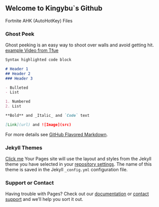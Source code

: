## Welcome to Kingybu`s Github

Fortnite AHK (AutoHotKey) Files

### Ghost Peek

Ghost peeking is an easy way to shoot over walls and avoid getting hit.
[example Video from Tfue](https://www.youtube.com/watch?v=1jZxLmKiS7I&t=90s)

```markdown
Syntax highlighted code block

# Header 1
## Header 2
### Header 3

- Bulleted
- List

1. Numbered
2. List

**Bold** and _Italic_ and `Code` text

[Link](url) and ![Image](src)
```

For more details see [GitHub Flavored Markdown](https://guides.github.com/features/mastering-markdown/).

### Jekyll Themes

[Click me](https://www.youtube.com/) Your Pages site will use the layout and styles from the Jekyll theme you have selected in your [repository settings](https://github.com/Kingybu/Kingybu.github.io/settings). The name of this theme is saved in the Jekyll `_config.yml` configuration file.

### Support or Contact

Having trouble with Pages? Check out our [documentation](https://docs.github.com/categories/github-pages-basics/) or [contact support](https://github.com/contact) and we’ll help you sort it out. 

